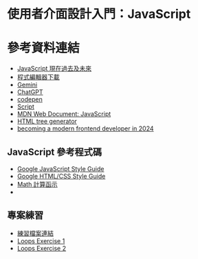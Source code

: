 使用者介面設計入門：JavaScript
===

# 參考資料連結

- [JavaScript 現在過去及未來](https://zh.wikipedia.org/zh-tw/ECMAScript)
- [程式編輯器下載](https://phcode.io/#/home)
- [Gemini](https://gemini.google.com)
- [ChatGPT](https://chatgpt.com/?model=auto)
- [codepen](https://codepen.io/)
- [Script](https://www.notion.so/d10046b7d5b848de87c659bd9683f7d4?pvs=21)
- [MDN Web Document: JavaScript](https://developer.mozilla.org/zh-TW/docs/Learn/JavaScript)
- [HTML tree generator](https://chromewebstore.google.com/detail/dlbbmhhaadfnbbdnjalilhdakfmiffeg)
- [becoming a modern frontend developer in 2024](https://roadmap.sh/frontend)

## JavaScript 參考程式碼

- [Google JavaScript Style Guide](https://google.github.io/styleguide/jsguide.html)
- [Google HTML/CSS Style Guide](https://google.github.io/styleguide/htmlcssguide.html)
- [Math 計算函示](https://developer.mozilla.org/zh-TW/docs/Web/JavaScript/Reference/Global_Objects/Math)
- []()

## 專案練習

- [練習檔案連結](https://www.figma.com/design/nse7gmkYVSACxYwaVpvH86/css-practise?node-id=4-106&m=dev)
- [Loops Exercise 1](https://codepen.io/troie/pen/jOjOqYz)
- [Loops Exercise 2](https://codepen.io/troie/pen/ZEdEWJq)